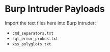 # Burp Intruder Payloads
Import the text files here into Burp Intruder:
- `cmd_separators.txt`
- `sql_error_probes.txt`
- `xss_polyglots.txt`
